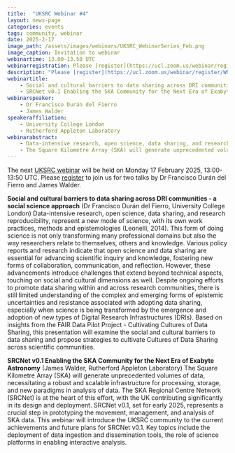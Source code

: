```yaml
---
title:  "UKSRC Webinar #4"
layout: news-page
categories: events
tags: community, webinar
date: 2025-2-17
image_path: /assets/images/webinars/UKSRC_WebinarSeries_Feb.png
image_caption: Invitation to webinar
webinartime: 13.00-13.50 UTC
webinarregistration: Please [register](https://ucl.zoom.us/webinar/register/WN_6acrCn3vTDmY--kel28GSQ) to receive details of how to join the webinar via Zoom
description: "Please [register](https://ucl.zoom.us/webinar/register/WN_6acrCn3vTDmY--kel28GSQ) to join us for the folowing talks"
webinartitle: 
    - Social and cultural barriers to data sharing across DRI communities - a social science approach
    - SRCNet v0.1 Enabling the SKA Community for the Next Era of Exabyte Astronomy
webinarspeaker:
    - Dr Francisco Durán del Fierro
    - James Walder
speakeraffiliation:
    - University College London
    - Rutherford Appleton Laboratory
webinarabstract:
    - Data-intensive research, open science, data sharing, and research reproducibility, represent a new mode of science, with its own work practices, methods and epistemologies (Leonelli, 2014). This form of doing science is not only transforming many professional domains but also the way researchers relate to themselves, others and knowledge. Various policy reports and research indicate that open science and data sharing are essential for advancing scientific inquiry and knowledge, fostering new forms of collaboration, communication, and reflection. However, these advancements introduce challenges that extend beyond technical aspects, touching on social and cultural dimensions as well. Despite ongoing efforts to promote data sharing within and across research communities, there is still limited understanding of the complex and emerging forms of epistemic uncertainties and resistance associated with adopting data sharing, especially when science is being transformed by the emergence and adoption of new types of Digital Research Infrastructures (DRIs). Based on insights from the FAIR Data Pilot Project - Cultivating Cultures of Data Sharing, this presentation will examine the social and cultural barriers to data sharing and propose strategies to cultivate Cultures of Data Sharing across scientific communities.
    - The Square Kilometre Array (SKA) will generate unprecedented volumes of data, necessitating a robust and scalable infrastructure for processing, storage, and new paradigms in analysis of data. The SKA Regional Centre Network (SRCNet) is at the heart of this effort, with the UK contributing significantly in its design and deployment. SRCNet v0.1, set for early 2025, represents a crucial step in prototyping the movement, management, and analysis of SKA data. This webinar will introduce the UKSRC community to the current achievements and future plans for SRCNet v0.1. Key topics include the deployment of data ingestion and dissemination tools, the role of science platforms in enabling interactive analysis.
---
```


The next [UKSRC webinar](https://www.uksrc.org/webinar-series/) will be held on Monday 17 February 2025, 13:00-13:50 UTC. Please [register](https://ucl.zoom.us/webinar/register/WN_6acrCn3vTDmY--kel28GSQ) to join us for two talks by Dr Francisco Durán del Fierro and James Walder.

**Social and cultural barriers to data sharing across DRI communities - a social science approach** (Dr Francisco Durán del Fierro, University College London)
Data-intensive research, open science, data sharing, and research reproducibility, represent a new mode of science, with its own work practices, methods and epistemologies (Leonelli, 2014). This form of doing science is not only transforming many professional domains but also the way researchers relate to themselves, others and knowledge. Various policy reports and research indicate that open science and data sharing are essential for advancing scientific inquiry and knowledge, fostering new forms of collaboration, communication, and reflection. However, these advancements introduce challenges that extend beyond technical aspects, touching on social and cultural dimensions as well. Despite ongoing efforts to promote data sharing within and across research communities, there is still limited understanding of the complex and emerging forms of epistemic uncertainties and resistance associated with adopting data sharing, especially when science is being transformed by the emergence and adoption of new types of Digital Research Infrastructures (DRIs). Based on insights from the FAIR Data Pilot Project - Cultivating Cultures of Data Sharing, this presentation will examine the social and cultural barriers to data sharing and propose strategies to cultivate Cultures of Data Sharing across scientific communities.

**SRCNet v0.1 Enabling the SKA Community for the Next Era of Exabyte Astronomy** (James Walder, Rutherford Appleton Laboratory)
The Square Kilometre Array (SKA) will generate unprecedented volumes of data, necessitating a robust and scalable infrastructure for processing, storage, and new paradigms in analysis of data. The SKA Regional Centre Network (SRCNet) is at the heart of this effort, with the UK contributing significantly in its design and deployment. SRCNet v0.1, set for early 2025, represents a crucial step in prototyping the movement, management, and analysis of SKA data. This webinar will introduce the UKSRC community to the current achievements and future plans for SRCNet v0.1. Key topics include the deployment of data ingestion and dissemination tools, the role of science platforms in enabling interactive analysis.
